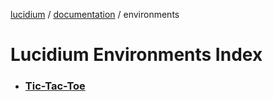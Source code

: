 [lucidium](../README.md) / [documentation](../documentation/README.md) / environments

# Lucidium Environments Index

* ### [Tic-Tac-Toe](./tic_tac_toe/README.md)
